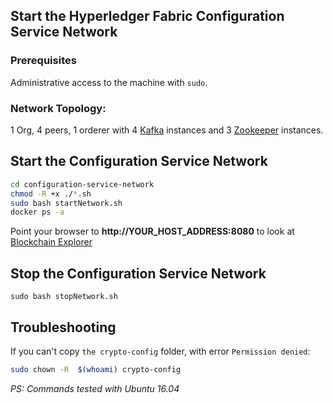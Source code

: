 ## Start the Hyperledger Fabric Configuration Service Network
### Prerequisites
Administrative access to the machine with `sudo`.
### Network Topology:
1 Org, 4 peers, 1 orderer with 4 [Kafka](https://kafka.apache.org/) instances and 3 [Zookeeper](https://zookeeper.apache.org/) instances.
## Start the Configuration Service Network
```bash
cd configuration-service-network
chmod -R +x ./*.sh
sudo bash startNetwork.sh
docker ps -a
```
Point your browser to **http://YOUR_HOST_ADDRESS:8080** to look at [Blockchain Explorer](https://github.com/hyperledger/blockchain-explorer)

## Stop the Configuration Service Network
`sudo bash stopNetwork.sh`


## Troubleshooting
If you can't copy `the crypto-config` folder, with error `Permission denied`:
```bash
sudo chown -R  $(whoami) crypto-config
```

*PS: Commands tested with Ubuntu 16.04*
